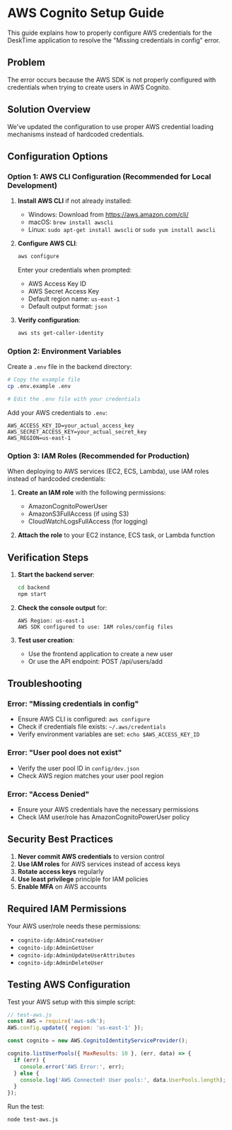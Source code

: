 # AWS Cognito Setup Guide

This guide explains how to properly configure AWS credentials for the DeskTime application to resolve the "Missing credentials in config" error.

## Problem
The error occurs because the AWS SDK is not properly configured with credentials when trying to create users in AWS Cognito.

## Solution Overview
We've updated the configuration to use proper AWS credential loading mechanisms instead of hardcoded credentials.

## Configuration Options

### Option 1: AWS CLI Configuration (Recommended for Local Development)

1. **Install AWS CLI** if not already installed:
   - Windows: Download from https://aws.amazon.com/cli/
   - macOS: `brew install awscli`
   - Linux: `sudo apt-get install awscli` or `sudo yum install awscli`

2. **Configure AWS CLI**:
   ```bash
   aws configure
   ```
   Enter your credentials when prompted:
   - AWS Access Key ID
   - AWS Secret Access Key
   - Default region name: `us-east-1`
   - Default output format: `json`

3. **Verify configuration**:
   ```bash
   aws sts get-caller-identity
   ```

### Option 2: Environment Variables

Create a `.env` file in the backend directory:

```bash
# Copy the example file
cp .env.example .env

# Edit the .env file with your credentials
```

Add your AWS credentials to `.env`:
```
AWS_ACCESS_KEY_ID=your_actual_access_key
AWS_SECRET_ACCESS_KEY=your_actual_secret_key
AWS_REGION=us-east-1
```

### Option 3: IAM Roles (Recommended for Production)

When deploying to AWS services (EC2, ECS, Lambda), use IAM roles instead of hardcoded credentials:

1. **Create an IAM role** with the following permissions:
   - AmazonCognitoPowerUser
   - AmazonS3FullAccess (if using S3)
   - CloudWatchLogsFullAccess (for logging)

2. **Attach the role** to your EC2 instance, ECS task, or Lambda function

## Verification Steps

1. **Start the backend server**:
   ```bash
   cd backend
   npm start
   ```

2. **Check the console output** for:
   ```
   AWS Region: us-east-1
   AWS SDK configured to use: IAM roles/config files
   ```

3. **Test user creation**:
   - Use the frontend application to create a new user
   - Or use the API endpoint: POST /api/users/add

## Troubleshooting

### Error: "Missing credentials in config"
- Ensure AWS CLI is configured: `aws configure`
- Check if credentials file exists: `~/.aws/credentials`
- Verify environment variables are set: `echo $AWS_ACCESS_KEY_ID`

### Error: "User pool does not exist"
- Verify the user pool ID in `config/dev.json`
- Check AWS region matches your user pool region

### Error: "Access Denied"
- Ensure your AWS credentials have the necessary permissions
- Check IAM user/role has AmazonCognitoPowerUser policy

## Security Best Practices

1. **Never commit AWS credentials** to version control
2. **Use IAM roles** for AWS services instead of access keys
3. **Rotate access keys** regularly
4. **Use least privilege** principle for IAM policies
5. **Enable MFA** on AWS accounts

## Required IAM Permissions

Your AWS user/role needs these permissions:
- `cognito-idp:AdminCreateUser`
- `cognito-idp:AdminGetUser`
- `cognito-idp:AdminUpdateUserAttributes`
- `cognito-idp:AdminDeleteUser`

## Testing AWS Configuration

Test your AWS setup with this simple script:

```javascript
// test-aws.js
const AWS = require('aws-sdk');
AWS.config.update({ region: 'us-east-1' });

const cognito = new AWS.CognitoIdentityServiceProvider();

cognito.listUserPools({ MaxResults: 10 }, (err, data) => {
  if (err) {
    console.error('AWS Error:', err);
  } else {
    console.log('AWS Connected! User pools:', data.UserPools.length);
  }
});
```

Run the test:
```bash
node test-aws.js
